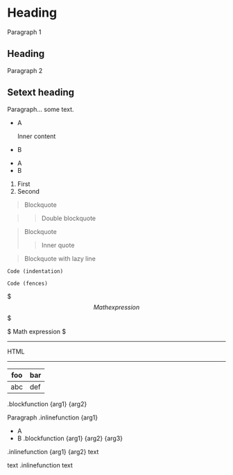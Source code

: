 # Heading

Paragraph 1

## Heading

Paragraph 2

Setext heading
-----

Paragraph...
some text.

- A

  Inner content

- B
* A
* B

1. First
2. Second

> Blockquote

>> Double blockquote

> Blockquote
>> Inner quote

> Blockquote
with lazy line

    Code (indentation)

```markdown
Code (fences)
```

$$$
Math
expression
$$$

$ Math expression $

---

<p>
    HTML
</p>

[link]: url "Title
multiline"

***

| foo | bar |
|-----|-----|
| abc | def |

.blockfunction {arg1} {arg2}

Paragraph
.inlinefunction {arg1}

- A
- B
.blockfunction {arg1} {arg2} {arg3}

.inlinefunction {arg1} {arg2} text

text .inlinefunction text
